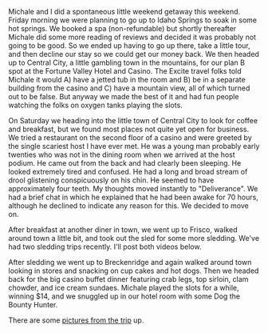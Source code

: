 Michale and I did a spontaneous little weekend getaway this weekend. Friday morning we were planning to go up to Idaho Springs to soak in some hot springs. We booked a spa (non-refundable) but shortly thereafter Michale did some more reading of reviews and decided it was probably not going to be good. So we ended up having to go up there, take a little tour, and then decline our stay so we could get our money back. We then headed up to Central City, a little gambling town in the mountains, for our plan B spot at the Fortune Valley Hotel and Casino. The Excite travel folks told Michale it would A) have a jetted tub in the room and B) be in a separate building from the casino and C) have a mountain view, all of which turned out to be false. But anyway we made the best of it and had fun people watching the folks on oxygen tanks playing the slots.

On Saturday we heading into the little town of Central City to look for coffee and breakfast, but we found most places not quite yet open for business. We tried a restaurant on the second floor of a casino and were greeted by the single scariest host I have ever met. He was a young man probably early twenties who was not in the dining room when we arrived at the host podium. He came out from the back and had clearly been sleeping. He looked extremely tired and confused. He had a long and broad stream of drool glistening conspicuously on his chin. He seemed to have approximately four teeth. My thoughts moved instantly to "Deliverance". We had a brief chat in which he explained that he had been awake for 70 hours, although he declined to indicate any reason for this. We decided to move on.

After breakfast at another diner in town, we went up to Frisco, walked around town a little bit, and took out the sled for some more sledding. We've had two sledding trips recently. I'll post both videos below.

<object width="480" height="385" data="http://www.youtube.com/v/UKY-VDxek1M" type="application/x-shockwave-flash"><param name="movie" value="http://www.youtube.com/v/UKY-VDxek1M"> <param name="allowFullScreen" value="true"> <param name="allowscriptaccess" value="always"> </object> <object width="480" height="385" data="http://www.youtube.com/v/H-CIqu8BEKk" type="application/x-shockwave-flash"><param name="movie" value="http://www.youtube.com/v/H-CIqu8BEKk"> <param name="allowFullScreen" value="true"> <param name="allowscriptaccess" value="always"></object> 

After sledding we went up to Breckenridge and again walked around town looking in stores and snacking on cup cakes and hot dogs. Then we headed back for the big casino buffet dinner featuring crab legs, top sirloin, clam chowder, and ice cream sundaes. Michale played the slots for a while, winning $14, and we snuggled up in our hotel room with some Dog the Bounty Hunter.

There are some [pictures from the trip](http://www.peterlyons.com/app/photos?gallery=winter_2010&photo=020_opera_house) up.